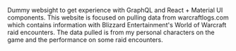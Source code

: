 Dummy websight to get experience with GraphQL and React + Material UI components. This website is focused on pulling data from warcraftlogs.com which contains information with Blizzard Entertainment's World of Warcraft raid encounters. The data pulled is from my personal characters on the game and the performance on some raid encounters.
